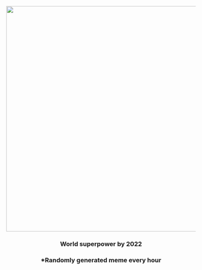 <p align="center">
        <img src="https://i.redd.it/up4vb6uq2pv91.jpg" width="600" height="600">
        </p>
        <h3 align="center">World superpower by 2022</h3>
        <h3 align="center">*Randomly generated meme every hour</h3>
    